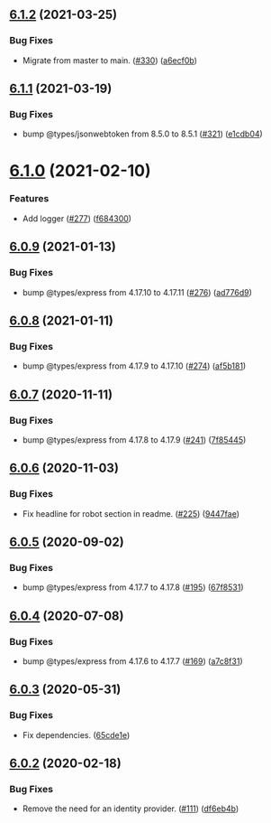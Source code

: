 ## [6.1.2](https://github.com/thenativeweb/limes/compare/6.1.1...6.1.2) (2021-03-25)


### Bug Fixes

* Migrate from master to main. ([#330](https://github.com/thenativeweb/limes/issues/330)) ([a6ecf0b](https://github.com/thenativeweb/limes/commit/a6ecf0b03dfeb279c49bfe50e1ca611875436773))

## [6.1.1](https://github.com/thenativeweb/limes/compare/6.1.0...6.1.1) (2021-03-19)


### Bug Fixes

* bump @types/jsonwebtoken from 8.5.0 to 8.5.1 ([#321](https://github.com/thenativeweb/limes/issues/321)) ([e1cdb04](https://github.com/thenativeweb/limes/commit/e1cdb0427876d057992ddcff55c556e0fda0582c))

# [6.1.0](https://github.com/thenativeweb/limes/compare/6.0.9...6.1.0) (2021-02-10)


### Features

* Add logger ([#277](https://github.com/thenativeweb/limes/issues/277)) ([f684300](https://github.com/thenativeweb/limes/commit/f684300b9c2a4a55f9b2ee3f59e1f2e302c46816))

## [6.0.9](https://github.com/thenativeweb/limes/compare/6.0.8...6.0.9) (2021-01-13)


### Bug Fixes

* bump @types/express from 4.17.10 to 4.17.11 ([#276](https://github.com/thenativeweb/limes/issues/276)) ([ad776d9](https://github.com/thenativeweb/limes/commit/ad776d95c1670925c774e13efce81c644efe2f65))

## [6.0.8](https://github.com/thenativeweb/limes/compare/6.0.7...6.0.8) (2021-01-11)


### Bug Fixes

* bump @types/express from 4.17.9 to 4.17.10 ([#274](https://github.com/thenativeweb/limes/issues/274)) ([af5b181](https://github.com/thenativeweb/limes/commit/af5b18126d2fce23931433ce07b99e8f3f6c800c))

## [6.0.7](https://github.com/thenativeweb/limes/compare/6.0.6...6.0.7) (2020-11-11)


### Bug Fixes

* bump @types/express from 4.17.8 to 4.17.9 ([#241](https://github.com/thenativeweb/limes/issues/241)) ([7f85445](https://github.com/thenativeweb/limes/commit/7f8544564000bb3e3aef4806a25e2ec8a9947253))

## [6.0.6](https://github.com/thenativeweb/limes/compare/6.0.5...6.0.6) (2020-11-03)


### Bug Fixes

* Fix headline for robot section in readme. ([#225](https://github.com/thenativeweb/limes/issues/225)) ([9447fae](https://github.com/thenativeweb/limes/commit/9447fae62e80bca0a34419e499d5cc6e057cdaf3))

## [6.0.5](https://github.com/thenativeweb/limes/compare/6.0.4...6.0.5) (2020-09-02)


### Bug Fixes

* bump @types/express from 4.17.7 to 4.17.8 ([#195](https://github.com/thenativeweb/limes/issues/195)) ([67f8531](https://github.com/thenativeweb/limes/commit/67f85317830707b0c655adcb1f7f4e4a9ded5d63))

## [6.0.4](https://github.com/thenativeweb/limes/compare/6.0.3...6.0.4) (2020-07-08)


### Bug Fixes

* bump @types/express from 4.17.6 to 4.17.7 ([#169](https://github.com/thenativeweb/limes/issues/169)) ([a7c8f31](https://github.com/thenativeweb/limes/commit/a7c8f31913b1d6934dfe4ca0a561c16a237e0939))

## [6.0.3](https://github.com/thenativeweb/limes/compare/6.0.2...6.0.3) (2020-05-31)


### Bug Fixes

* Fix dependencies. ([65cde1e](https://github.com/thenativeweb/limes/commit/65cde1ee271df2fc4dbb05704d8a9daebcf1d038))

## [6.0.2](https://github.com/thenativeweb/limes/compare/6.0.1...6.0.2) (2020-02-18)


### Bug Fixes

* Remove the need for an identity provider. ([#111](https://github.com/thenativeweb/limes/issues/111)) ([df6eb4b](https://github.com/thenativeweb/limes/commit/df6eb4bf87fd54102087ae2347c48e96dde2e54c))
